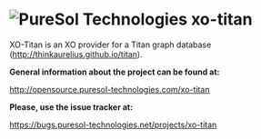 ![PureSol Technologies](http://puresol-technologies.com/images/logos/puresol-logo-green.png?raw=true)   xo-titan
================================================================================================================


XO-Titan is an XO provider for a Titan graph database (http://thinkaurelius.github.io/titan).

__General information about the project can be found at:__

http://opensource.puresol-technologies.com/xo-titan
    
__Please, use the issue tracker at:__

https://bugs.puresol-technologies.net/projects/xo-titan
